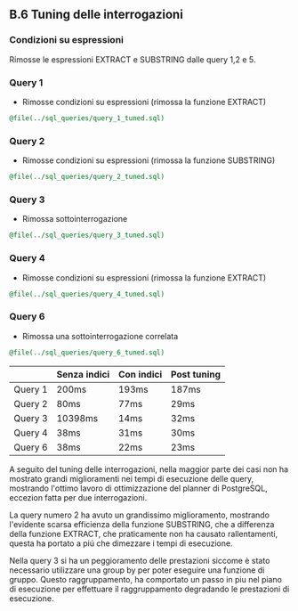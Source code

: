 ## B.6 Tuning delle interrogazioni

### Condizioni su espressioni
Rimosse le espressioni EXTRACT e SUBSTRING dalle query 1,2 e 5.


### Query 1
- Rimosse condizioni su espressioni (rimossa la funzione EXTRACT)

``` sql
@file(../sql_queries/query_1_tuned.sql)
```


### Query 2
- Rimosse condizioni su espressioni (rimossa la funzione SUBSTRING)

``` sql
@file(../sql_queries/query_2_tuned.sql)
```


### Query 3
- Rimossa sottointerrogazione

``` sql
@file(../sql_queries/query_3_tuned.sql)
```


### Query 4
- Rimosse condizioni su espressioni (rimossa la funzione EXTRACT)

``` sql
@file(../sql_queries/query_4_tuned.sql)
```


### Query 6
- Rimossa una sottointerrogazione correlata

``` sql
@file(../sql_queries/query_6_tuned.sql)
```

|         | Senza indici | Con indici | Post tuning |
| ------- | ------------ | ---------- |-------------|
| Query 1 | 200ms        | 193ms      | 187ms       |
| Query 2 | 80ms         | 77ms       | 29ms        |
| Query 3 | 10398ms      | 14ms       | 32ms        |
| Query 4 | 38ms         | 31ms       | 30ms        |
| Query 6 | 38ms         | 22ms       | 23ms        |

A seguito del tuning delle interrogazioni, nella maggior parte dei casi non ha mostrato grandi miglioramenti nei tempi di esecuzione delle query, mostrando l'ottimo lavoro di ottimizzazione del planner di PostgreSQL, eccezion fatta per due interrogazioni.

La query numero 2 ha avuto un grandissimo miglioramento, mostrando l'evidente scarsa efficienza della funzione SUBSTRING, che a differenza della funzione EXTRACT, che praticamente non ha causato rallentamenti, questa ha portato a piú che dimezzare i tempi di esecuzione.

Nella query 3 si ha un peggioramento delle prestazioni siccome è stato necessario utilizzare una group by per poter eseguire una funzione di gruppo. Questo raggruppamento, ha comportato un passo in piu nel piano di esecuzione per effettuare il raggruppamento degradando le prestazioni di esecuzione.
